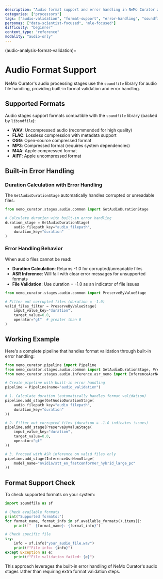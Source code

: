 ```yaml
---
description: "Audio format support and error handling in NeMo Curator audio processing stages"
categories: ["processors"]
tags: ["audio-validation", "format-support", "error-handling", "soundfile"]
personas: ["data-scientist-focused", "mle-focused"]
difficulty: "beginner"
content_type: "reference"
modality: "audio-only"
---
```


(audio-analysis-format-validation)=

# Audio Format Support

NeMo Curator's audio processing stages use the `soundfile` library for audio file handling, providing built-in format validation and error handling.

## Supported Formats

Audio stages support formats compatible with the `soundfile` library (backed by `libsndfile`):

- **WAV**: Uncompressed audio (recommended for high quality)
- **FLAC**: Lossless compression with metadata support
- **OGG**: Open-source compressed format
- **MP3**: Compressed format (requires system dependencies)
- **M4A**: Apple compressed format
- **AIFF**: Apple uncompressed format

## Built-in Error Handling

### Duration Calculation with Error Handling

The `GetAudioDurationStage` automatically handles corrupted or unreadable files:

```python
from nemo_curator.stages.audio.common import GetAudioDurationStage

# Calculate duration with built-in error handling
duration_stage = GetAudioDurationStage(
    audio_filepath_key="audio_filepath",
    duration_key="duration"
)
```

### Error Handling Behavior

When audio files cannot be read:

- **Duration Calculation**: Returns -1.0 for corrupted/unreadable files
- **ASR Inference**: Will fail with clear error messages for unsupported formats
- **File Validation**: Use duration = -1.0 as an indicator of file issues

```python
from nemo_curator.stages.audio.common import PreserveByValueStage

# Filter out corrupted files (duration = -1.0)
valid_files_filter = PreserveByValueStage(
    input_value_key="duration",
    target_value=0.0,
    operator="gt"  # greater than 0
)
```

## Working Example

Here's a complete pipeline that handles format validation through built-in error handling:

```python
from nemo_curator.pipeline import Pipeline
from nemo_curator.stages.audio.common import GetAudioDurationStage, PreserveByValueStage
from nemo_curator.stages.audio.inference.asr_nemo import InferenceAsrNemoStage

# Create pipeline with built-in error handling
pipeline = Pipeline(name="audio_validation")

# 1. Calculate duration (automatically handles format validation)
pipeline.add_stage(GetAudioDurationStage(
    audio_filepath_key="audio_filepath",
    duration_key="duration"
))

# 2. Filter out corrupted files (duration = -1.0 indicates issues)
pipeline.add_stage(PreserveByValueStage(
    input_value_key="duration",
    target_value=0.0,
    operator="gt"
))

# 3. Proceed with ASR inference on valid files only
pipeline.add_stage(InferenceAsrNemoStage(
    model_name="nvidia/stt_en_fastconformer_hybrid_large_pc"
))
```

## Format Support Check

To check supported formats on your system:

```python
import soundfile as sf

# Check available formats
print("Supported formats:")
for format_name, format_info in sf.available_formats().items():
    print(f"  {format_name}: {format_info}")

# Check specific file
try:
    info = sf.info("your_audio_file.wav")
    print(f"File info: {info}")
except Exception as e:
    print(f"File validation failed: {e}")
```

This approach leverages the built-in error handling of NeMo Curator's audio stages rather than requiring extra format validation steps.
